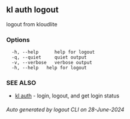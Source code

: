 ## kl auth logout

logout from kloudlite



### Options

```
  -h, --help      help for logout
  -q, --quiet     quiet output
  -v, --verbose   verbose output
  -h, --help   help for logout
```

### SEE ALSO

* [kl auth](kl_auth.md)  - login, logout, and get login status

###### Auto generated by logout CLI on 28-June-2024
